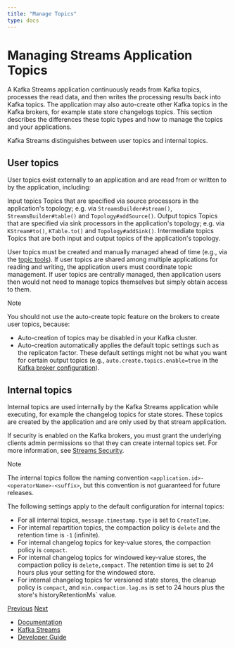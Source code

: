 ```yaml
---
title: "Manage Topics"
type: docs
---
```


# Managing Streams Application Topics

A Kafka Streams application continuously reads from Kafka topics, processes the read data, and then writes the processing results back into Kafka topics. The application may also auto-create other Kafka topics in the Kafka brokers, for example state store changelogs topics. This section describes the differences these topic types and how to manage the topics and your applications.

Kafka Streams distinguishes between user topics and internal topics.

## User topics

User topics exist externally to an application and are read from or written to by the application, including:

Input topics
    Topics that are specified via source processors in the application's topology; e.g. via `StreamsBuilder#stream()`, `StreamsBuilder#table()` and `Topology#addSource()`.
Output topics
    Topics that are specified via sink processors in the application's topology; e.g. via `KStream#to()`, `KTable.to()` and `Topology#addSink()`.
Intermediate topics
    Topics that are both input and output topics of the application's topology.

User topics must be created and manually managed ahead of time (e.g., via the [topic tools](../../kafka/post-deployment.html#kafka-operations-admin)). If user topics are shared among multiple applications for reading and writing, the application users must coordinate topic management. If user topics are centrally managed, then application users then would not need to manage topics themselves but simply obtain access to them.

Note

You should not use the auto-create topic feature on the brokers to create user topics, because:

  * Auto-creation of topics may be disabled in your Kafka cluster.
  * Auto-creation automatically applies the default topic settings such as the replicaton factor. These default settings might not be what you want for certain output topics (e.g., `auto.create.topics.enable=true` in the [Kafka broker configuration](http://kafka.apache.org/0100/documentation.html#brokerconfigs)).



## Internal topics

Internal topics are used internally by the Kafka Streams application while executing, for example the changelog topics for state stores. These topics are created by the application and are only used by that stream application.

If security is enabled on the Kafka brokers, you must grant the underlying clients admin permissions so that they can create internal topics set. For more information, see [Streams Security](security.html#streams-developer-guide-security).

Note

The internal topics follow the naming convention `<application.id>-<operatorName>-<suffix>`, but this convention is not guaranteed for future releases.

The following settings apply to the default configuration for internal topics:

  * For all internal topics, `message.timestamp.type` is set to `CreateTime`.
  * For internal repartition topics, the compaction policy is `delete` and the retention time is `-1` (infinite).
  * For internal changelog topics for key-value stores, the compaction policy is `compact`.
  * For internal changelog topics for windowed key-value stores, the compaction policy is `delete,compact`. The retention time is set to 24 hours plus your setting for the windowed store.
  * For internal changelog topics for versioned state stores, the cleanup policy is `compact`, and `min.compaction.lag.ms` is set to 24 hours plus the store's historyRetentionMs` value.



[Previous](/39/documentation/streams/developer-guide/running-app) [Next](/39/documentation/streams/developer-guide/security)

  * [Documentation](/documentation)
  * [Kafka Streams](/documentation/streams)
  * [Developer Guide](/documentation/streams/developer-guide/)


